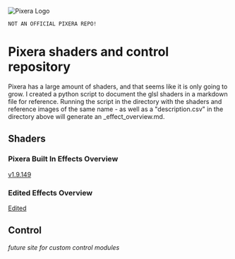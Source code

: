 ![Pixera Logo](https://pixera.one/typo3conf/ext/avtheme/Resources/Public/Images/pixera-logo.svg)

`NOT AN OFFICIAL PIXERA REPO!`

# Pixera shaders and control repository
Pixera has a large amount of shaders, and that seems like it is only going to grow. I created a python script to document the glsl shaders in a markdown file for reference. Running the script in the directory with the shaders and reference images of the same name - as well as a "description.csv" in the directory above will generate an _effect_overview.md.

## Shaders
### Pixera Built In Effects Overview
[v1.9.149](/Pixera/Shaders/v1.9.149/_effect_overview.md)
### Edited Effects Overview
[Edited](/Shaders/Pixera-Edited/_effect_overview.md)

## Control
*future site for custom control modules*
